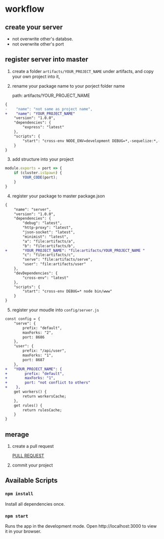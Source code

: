 # workflow

## create your server

* not overwrite other's databse.
* not overwrite other's port

## register server into master

1. create a folder ```artifacts/YOUR_PROJECT_NAME``` under artifacts, and copy your own project into it,

2. rename your package name to your porject folder name

	path: artifacts/YOUR_PROJECT_NAME
```diff
{
-    "name": "not same as project name",
+    "name": "YOUR_PROJECT_NAME"
    "version": "1.0.0",
    "dependencies": {
        "express": "latest"
    },
    "scripts": {
        "start": "cross-env NODE_ENV=development DEBUG=*,-sequelize:*,-koa:* node index.js"
    }
}
```

3. add structure into your project

```javascript
module.exports = port => {
    if (cluster.isSpawn) {
        YOUR_CODE(port);
    }
}
```

4. register your package to master package.json

```diff
{
    "name": "server",
    "version": "1.0.0",
    "dependencies": {
        "debug": "latest",
        "http-proxy": "latest",
        "json-socket": "latest",
        "minimist": "latest",
        "a": "file:artifacts/a",
        "b": "file:artifacts/b",
+       "YOUR_PROJECT_NAME": "file:artifacts/YOUR_PROJECT_NAME " 
        "c": "file:artifacts/c",
        "serve": "file:artifacts/serve",
        "user": "file:artifacts/user"
    },
    "devDependencies": {
        "cross-env": "latest"
    },
    "scripts": {
        "start": "cross-env DEBUG=* node bin/www"
    }
}
```

5. register your moudle into ```config/server.js```

```diff
const config = {
    "serve": {
        prefix: "default",
        maxForks: "2",
        port: 8686
    },
    "user": {
        prefix: "/api/user",
        maxForks: "1",
        port: 8687
    },
+   "YOUR_PROJECT_NAME": {
+        prefix: "default",
+        maxForks: "1",
+        port: "not conflict to others"
+    },
    get workers() {
        return workersCache;
    },
    get rules() {
        return rulesCache;
    }
}
```

## merage

1. create a pull request

	[PULL REQUEST](https://github.com/awap-12/server/compare)

2. commit your project

## Available Scripts

### `npm install`

Install all dependencies once.

### `npm start`

Runs the app in the development mode.
Open http://localhost:3000 to view it in your browser.

